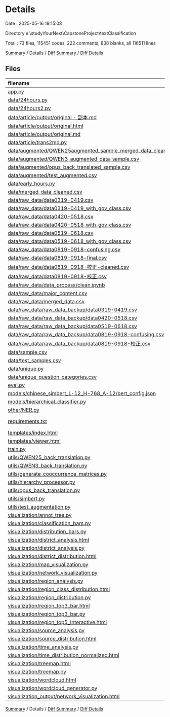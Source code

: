 # Details

Date : 2025-05-16 19:15:08

Directory e:\\study\\fourNext\\CapstoneProject\\textClassification

Total : 73 files,  115451 codes, 222 comments, 838 blanks, all 116511 lines

[Summary](results.md) / Details / [Diff Summary](diff.md) / [Diff Details](diff-details.md)

## Files
| filename | language | code | comment | blank | total |
| :--- | :--- | ---: | ---: | ---: | ---: |
| [app.py](/app.py) | Python | 10 | 2 | 3 | 15 |
| [data/24hours.py](/data/24hours.py) | Python | 30 | 0 | 13 | 43 |
| [data/24hours2.py](/data/24hours2.py) | Python | 31 | 1 | 13 | 45 |
| [data/article/output/original - 副本.md](/data/article/output/original%20-%20%E5%89%AF%E6%9C%AC.md) | Markdown | 211 | 0 | 132 | 343 |
| [data/article/output/original.html](/data/article/output/original.html) | HTML | 781 | 0 | 23 | 804 |
| [data/article/output/original.md](/data/article/output/original.md) | Markdown | 211 | 0 | 132 | 343 |
| [data/article/trans2md.py](/data/article/trans2md.py) | Python | 112 | 20 | 35 | 167 |
| [data/augmented/QWEN25augmented_sample_merged_data_cleaned.csv](/data/augmented/QWEN25augmented_sample_merged_data_cleaned.csv) | CSV | 535 | 0 | 1 | 536 |
| [data/augmented/QWEN3_augmented_data_sample.csv](/data/augmented/QWEN3_augmented_data_sample.csv) | CSV | 57 | 0 | 37 | 94 |
| [data/augmented/opus_back_translated_sample.csv](/data/augmented/opus_back_translated_sample.csv) | CSV | 11 | 0 | 1 | 12 |
| [data/augmented/test_augmented.csv](/data/augmented/test_augmented.csv) | CSV | 6 | 0 | 1 | 7 |
| [data/early_hours.py](/data/early_hours.py) | Python | 32 | 2 | 14 | 48 |
| [data/merged_data_cleaned.csv](/data/merged_data_cleaned.csv) | CSV | 15,377 | 0 | 1 | 15,378 |
| [data/raw_data/data0319-0419.csv](/data/raw_data/data0319-0419.csv) | CSV | 3,643 | 0 | 1 | 3,644 |
| [data/raw_data/data0319-0419_with_gov_class.csv](/data/raw_data/data0319-0419_with_gov_class.csv) | CSV | 3,643 | 0 | 1 | 3,644 |
| [data/raw_data/data0420-0518.csv](/data/raw_data/data0420-0518.csv) | CSV | 3,842 | 0 | 0 | 3,842 |
| [data/raw_data/data0420-0518_with_gov_class.csv](/data/raw_data/data0420-0518_with_gov_class.csv) | CSV | 3,842 | 0 | 1 | 3,843 |
| [data/raw_data/data0519-0618.csv](/data/raw_data/data0519-0618.csv) | CSV | 4,332 | 0 | 1 | 4,333 |
| [data/raw_data/data0519-0618_with_gov_class.csv](/data/raw_data/data0519-0618_with_gov_class.csv) | CSV | 4,332 | 0 | 1 | 4,333 |
| [data/raw_data/data0819-0918-confusing.csv](/data/raw_data/data0819-0918-confusing.csv) | CSV | 3,604 | 0 | 1 | 3,605 |
| [data/raw_data/data0819-0918-final.csv](/data/raw_data/data0819-0918-final.csv) | CSV | 3,563 | 0 | 1 | 3,564 |
| [data/raw_data/data0819-0918-校正-cleaned.csv](/data/raw_data/data0819-0918-%E6%A0%A1%E6%AD%A3-cleaned.csv) | CSV | 375 | 0 | 1 | 376 |
| [data/raw_data/data0819-0918-校正.csv](/data/raw_data/data0819-0918-%E6%A0%A1%E6%AD%A3.csv) | CSV | 375 | 0 | 1 | 376 |
| [data/raw_data/data_process/clean.ipynb](/data/raw_data/data_process/clean.ipynb) | JSON | 658 | 0 | 1 | 659 |
| [data/raw_data/major_content.csv](/data/raw_data/major_content.csv) | CSV | 15,377 | 0 | 1 | 15,378 |
| [data/raw_data/merged_data.csv](/data/raw_data/merged_data.csv) | CSV | 15,377 | 0 | 1 | 15,378 |
| [data/raw_data/raw_data_backup/data0319-0419.csv](/data/raw_data/raw_data_backup/data0319-0419.csv) | CSV | 3,643 | 0 | 1 | 3,644 |
| [data/raw_data/raw_data_backup/data0420-0518.csv](/data/raw_data/raw_data_backup/data0420-0518.csv) | CSV | 3,842 | 0 | 0 | 3,842 |
| [data/raw_data/raw_data_backup/data0519-0618.csv](/data/raw_data/raw_data_backup/data0519-0618.csv) | CSV | 4,347 | 0 | 1 | 4,348 |
| [data/raw_data/raw_data_backup/data0819-0918-confusing.csv](/data/raw_data/raw_data_backup/data0819-0918-confusing.csv) | CSV | 3,611 | 0 | 1 | 3,612 |
| [data/raw_data/raw_data_backup/data0819-0918-校正.csv](/data/raw_data/raw_data_backup/data0819-0918-%E6%A0%A1%E6%AD%A3.csv) | CSV | 375 | 0 | 1 | 376 |
| [data/sample.csv](/data/sample.csv) | CSV | 14 | 0 | 1 | 15 |
| [data/test_samples.csv](/data/test_samples.csv) | CSV | 6 | 0 | 1 | 7 |
| [data/unique.py](/data/unique.py) | Python | 6 | 1 | 2 | 9 |
| [data/unique_question_categories.csv](/data/unique_question_categories.csv) | CSV | 352 | 0 | 0 | 352 |
| [eval.py](/eval.py) | Python | 247 | 22 | 58 | 327 |
| [models/chinese_simbert_L-12_H-768_A-12/bert_config.json](/models/chinese_simbert_L-12_H-768_A-12/bert_config.json) | JSON | 19 | 0 | 1 | 20 |
| [models/hierarchical_classifier.py](/models/hierarchical_classifier.py) | Python | 54 | 0 | 13 | 67 |
| [other/NER.py](/other/NER.py) | Python | 39 | 4 | 13 | 56 |
| [requirements.txt](/requirements.txt) | pip requirements | 8 | 0 | 1 | 9 |
| [templates/index.html](/templates/index.html) | HTML | 42 | 0 | 1 | 43 |
| [templates/viewer.html](/templates/viewer.html) | HTML | 66 | 0 | 5 | 71 |
| [train.py](/train.py) | Python | 201 | 15 | 44 | 260 |
| [utils/QWEN25_back_translation.py](/utils/QWEN25_back_translation.py) | Python | 90 | 6 | 16 | 112 |
| [utils/QWEN3_back_translation.py](/utils/QWEN3_back_translation.py) | Python | 66 | 11 | 15 | 92 |
| [utils/generate_cooccurrence_matrices.py](/utils/generate_cooccurrence_matrices.py) | Python | 33 | 3 | 8 | 44 |
| [utils/hierarchy_processor.py](/utils/hierarchy_processor.py) | Python | 46 | 7 | 13 | 66 |
| [utils/opus_back_translation.py](/utils/opus_back_translation.py) | Python | 56 | 7 | 13 | 76 |
| [utils/simbert.py](/utils/simbert.py) | Python | 32 | 7 | 8 | 47 |
| [utils/test_augmentation.py](/utils/test_augmentation.py) | Python | 20 | 2 | 4 | 26 |
| [visualization/annot_tree.py](/visualization/annot_tree.py) | Python | 117 | 14 | 23 | 154 |
| [visualization/classification_bars.py](/visualization/classification_bars.py) | Python | 61 | 3 | 13 | 77 |
| [visualization/distribution_bars.py](/visualization/distribution_bars.py) | Python | 28 | 6 | 8 | 42 |
| [visualization/district_analysis.html](/visualization/district_analysis.html) | HTML | 5,087 | 0 | 10 | 5,097 |
| [visualization/district_analysis.py](/visualization/district_analysis.py) | Python | 43 | 6 | 7 | 56 |
| [visualization/district_distribution.html](/visualization/district_distribution.html) | HTML | 264 | 0 | 3 | 267 |
| [visualization/map_visualization.py](/visualization/map_visualization.py) | Python | 32 | 6 | 8 | 46 |
| [visualization/network_visualization.py](/visualization/network_visualization.py) | Python | 178 | 13 | 22 | 213 |
| [visualization/region_analysis.py](/visualization/region_analysis.py) | Python | 53 | 7 | 9 | 69 |
| [visualization/region_class_distribution.html](/visualization/region_class_distribution.html) | HTML | 4,164 | 0 | 13 | 4,177 |
| [visualization/region_distribution.py](/visualization/region_distribution.py) | Python | 36 | 5 | 8 | 49 |
| [visualization/region_top3_bar.html](/visualization/region_top3_bar.html) | HTML | 342 | 0 | 3 | 345 |
| [visualization/region_top3_bar.py](/visualization/region_top3_bar.py) | Python | 29 | 5 | 6 | 40 |
| [visualization/region_top5_interactive.html](/visualization/region_top5_interactive.html) | HTML | 3,001 | 0 | 3 | 3,004 |
| [visualization/source_analysis.py](/visualization/source_analysis.py) | Python | 24 | 4 | 4 | 32 |
| [visualization/source_distribution.html](/visualization/source_distribution.html) | HTML | 286 | 0 | 3 | 289 |
| [visualization/time_analysis.py](/visualization/time_analysis.py) | Python | 102 | 33 | 26 | 161 |
| [visualization/time_distribution_normalized.html](/visualization/time_distribution_normalized.html) | HTML | 317 | 0 | 3 | 320 |
| [visualization/treemap.html](/visualization/treemap.html) | HTML | 2,021 | 0 | 3 | 2,024 |
| [visualization/treemap.py](/visualization/treemap.py) | Python | 56 | 4 | 9 | 69 |
| [visualization/wordcloud.html](/visualization/wordcloud.html) | HTML | 1,526 | 0 | 3 | 1,529 |
| [visualization/wordcloud_generator.py](/visualization/wordcloud_generator.py) | Python | 28 | 6 | 8 | 42 |
| [visualization_output/network_visualization.html](/visualization_output/network_visualization.html) | HTML | 74 | 0 | 4 | 78 |

[Summary](results.md) / Details / [Diff Summary](diff.md) / [Diff Details](diff-details.md)